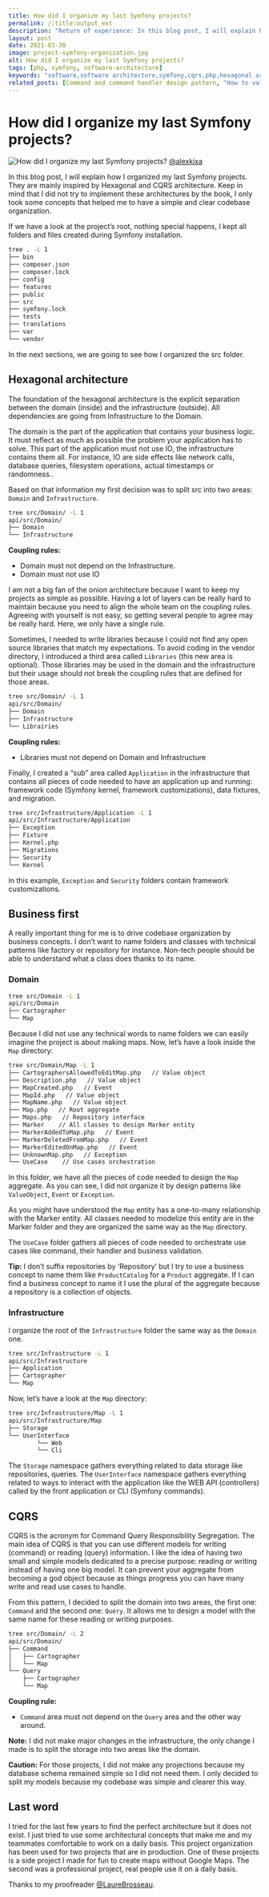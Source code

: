 ```yaml
---
title: How did I organize my last Symfony projects?
permalink: /:title:output_ext
description: "Return of experience: In this blog post, I will explain how I organized my last Symfony projects. They are mainly inspired by Hexagonal and CQRS architecture."
layout: post
date: 2021-03-30
image: project-symfony-organization.jpg
alt: How did I organize my last Symfony projects?
tags: [php, symfony, software-architecture]
keywords: "software,software architecture,symfony,cqrs,php,hexagonal architecture,port adapters,rex"
related_posts: [Command and command handler design pattern, "How to validate a command?", Persisting entities without ORM]
---
```


# How did I organize my last Symfony projects?

![How did I organize my last Symfony projects?](assets/img/posts/project-symfony-organization.jpg)
[@alexkixa](https://unsplash.com/@alexkixa)

In this blog post, I will explain how I organized my last Symfony projects. They are mainly inspired by Hexagonal and CQRS architecture. Keep in mind that I did not try to implement these architectures by the book, I only took some concepts that helped me to have a simple and clear codebase organization.

If we have a look at the project’s root, nothing special happens, I kept all folders and files created during Symfony installation.

```bash
tree . -L 1                       
├── bin
├── composer.json
├── composer.lock
├── config
├── features
├── public
├── src
├── symfony.lock
├── tests
├── translations
├── var
└── vendor
```

In the next sections, we are going to see how I organized the src folder.

## Hexagonal architecture

The foundation of the hexagonal architecture is the explicit separation between the domain (inside) and the infrastructure (outside). All dependencies are going from Infrastructure to the Domain.

The domain is the part of the application that contains your business logic. It must reflect as much as possible the problem your application has to solve. This part of the application must not use IO, the infrastructure contains them all. For instance, IO are side effects like network calls, database queries, filesystem operations, actual timestamps or randomness..

Based on that information my first decision was to split src into two areas: `Domain` and `Infrastructure`.

```bash
tree src/Domain/ -L 1
api/src/Domain/
├── Domain
└── Infrastructure
```

**Coupling rules:**
* Domain must not depend on the Infrastructure.
* Domain must not use IO

I am not a big fan of the onion architecture because I want to keep my projects as simple as possible. Having a lot of layers can be really hard to maintain because you need to align the whole team on the coupling rules. Agreeing with yourself is not easy, so getting several people to agree may be really hard. Here, we only have a single rule.

Sometimes, I needed to write libraries because I could not find any open source libraries that match my expectations. To avoid coding in the vendor directory, I introduced a third area called `Libraries` (this new area is optional). Those libraries may be used in the domain and the infrastructure but their usage should not break the coupling rules that are defined for those areas.

```bash
tree src/Domain/ -L 1
api/src/Domain/
├── Domain
├── Infrastructure
└── Librairies
```

**Coupling rules:**
* Libraries must not depend on Domain and Infrastructure

Finally, I created a “sub” area called `Application` in the infrastructure that contains all pieces of code needed to have an application up and running: framework code (Symfony kernel, framework customizations), data fixtures, and migration.

```bash
tree src/Infrastructure/Application -L 1 
api/src/Infrastructure/Application
├── Exception 
├── Fixture
├── Kernel.php
├── Migrations
├── Security
└── Kernel
```
In this example, `Exception` and `Security` folders contain framework customizations.

## Business first

A really important thing for me is to drive codebase organization by business concepts. I don’t want to name folders and classes with technical patterns like factory or repository for instance. Non-tech people should be able to understand what a class does thanks to its name.

### Domain

```bash
tree src/Domain -L 1
api/src/Domain
├── Cartographer
└── Map
```

Because I did not use any technical words to name folders we can easily imagine the project is about making maps. Now, let’s have a look inside the `Map` directory:

```bash
tree src/Domain/Map -L 1
├── CartographersAllowedToEditMap.php   // Value object
├── Description.php   // Value object
├── MapCreated.php   // Event 
├── MapId.php   // Value object
├── MapName.php   // Value object
├── Map.php   // Root aggregate
├── Maps.php   // Repository interface
├── Marker    // All classes to design Marker entity
├── MarkerAddedToMap.php   // Event
├── MarkerDeletedFromMap.php   // Event
├── MarkerEditedOnMap.php   // Event
├── UnknownMap.php   // Exception
└── UseCase    // Use cases orchestration
```

In this folder, we have all the pieces of code needed to design the `Map` aggregate. As you can see, I did not organize it by design patterns like `ValueObject`, `Event` or `Exception`.

As you might have understood the `Map` entity has a one-to-many relationship with the Marker entity. All classes needed to modelize this entity are in the Marker folder and they are organized the same way as the `Map` directory.

The `UseCase` folder gathers all pieces of code needed to orchestrate use cases like command, their handler and business validation.

**Tip:** I don’t suffix repositories by ‘Repository’ but I try to use a business concept to name them like `ProductCatalog` for a `Product` aggregate. If I can find a business concept to name it I use the plural of the aggregate because a repository is a collection of objects.

### Infrastructure

I organize the root of the `Infrastructure` folder the same way as the `Domain` one.

```bash
tree src/Infrastructure -L 1            
api/src/Infrastructure
├── Application
├── Cartographer
└── Map
```

Now, let’s have a look at the `Map` directory:

```bash
tree src/Infrastructure/Map -L 1 
api/src/Infrastructure/Map
├── Storage
└── UserInterface
        └── Web
        └── Cli
```

The `Storage` namespace gathers everything related to data storage like repositories, queries. The `UserInterface` namespace gathers everything related to ways to interact with the application like the WEB API (controllers) called by the front application or CLI (Symfony commands).


## CQRS

CQRS is the acronym for Command Query Responsibility Segregation. The main idea of CQRS is that you can use different models for writing (command) or reading (query) information. I like the idea of having two small and simple models dedicated to a precise purpose: reading or writing instead of having one big model. It can prevent your aggregate from becoming a god object because as things progress you can have many write and read use cases to handle.

From this pattern, I decided to split the domain into two areas, the first one: `Command` and the second one: `Query`. It allows me to design a model with the same name for these reading or writing purposes.

```bash
tree src/Domain/ -L 2
api/src/Domain/
├── Command
│   ├── Cartographer
│   └── Map
└── Query
    ├── Cartographer
    └── Map
```

**Coupling rule:** 
* `Command` area must not depend on the `Query` area and the other way around.

**Note:** I did not make major changes in the infrastructure, the only change I made is to split the storage into two areas like the domain.

**Caution:** For those projects, I did not make any projections because my database schema remained simple so I did not need them. I only decided to split my models because my codebase was simple and clearer this way.

## Last word
I tried for the last few years to find the perfect architecture but it does not exist. I just tried to use some architectural concepts that make me and my teammates comfortable to work on a daily basis. This project organization has been used for two projects that are in production. One of these projects is a side project I made for fun to create maps without Google Maps. The second was a professional project, real people use it on a daily basis.

Thanks to my proofreader [@LaureBrosseau](https://twitter.com/LaureBrosseau).
